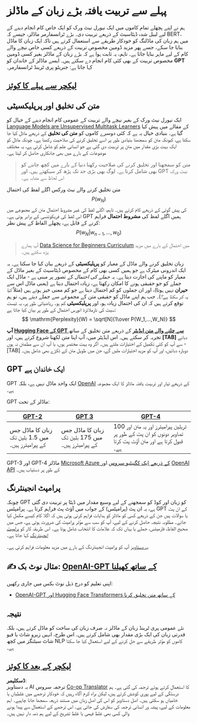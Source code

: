<!--
CO_OP_TRANSLATOR_METADATA:
{
  "original_hash": "2efbb183384a50f0fc0cde02534d912f",
  "translation_date": "2025-08-26T08:42:12+00:00",
  "source_file": "lessons/5-NLP/20-LangModels/README.md",
  "language_code": "ur"
}
-->
# پہلے سے تربیت یافتہ بڑے زبان کے ماڈلز

ہم نے اپنے پچھلے تمام کاموں میں ایک نیورل نیٹ ورک کو ایک خاص کام انجام دینے کے لیے لیبل شدہ ڈیٹاسیٹ کے ذریعے تربیت دی۔ بڑے ٹرانسفارمر ماڈلز، جیسے کہ BERT، میں ہم زبان کی ماڈلنگ کو خودکار طریقے سے استعمال کرتے ہیں تاکہ ایک زبان کا ماڈل بنایا جا سکے، جسے پھر مزید ڈومین مخصوص تربیت کے ذریعے کسی خاص نیچے والے کام کے لیے ماہر بنایا جاتا ہے۔ تاہم، یہ ثابت ہوا ہے کہ بڑے زبان کے ماڈلز بغیر کسی ڈومین مخصوص تربیت کے بھی کئی کام انجام دے سکتے ہیں۔ ایسے ماڈلز کے خاندان کو **GPT** کہا جاتا ہے: جنریٹو پری ٹرینڈ ٹرانسفارمر۔

## [لیکچر سے پہلے کا کوئز](https://ff-quizzes.netlify.app/en/ai/quiz/39)

## متن کی تخلیق اور پرپلیکسیٹی

ایک نیورل نیٹ ورک کے بغیر نیچے والے تربیت کے عمومی کام انجام دینے کے خیال کو [Language Models are Unsupervised Multitask Learners](https://cdn.openai.com/better-language-models/language_models_are_unsupervised_multitask_learners.pdf) کے مقالے میں پیش کیا گیا ہے۔ بنیادی خیال یہ ہے کہ کئی دوسرے کاموں کو **متن کی تخلیق** کے ذریعے ماڈل کیا جا سکتا ہے، کیونکہ متن کو سمجھنا بنیادی طور پر اسے تخلیق کرنے کی صلاحیت رکھنا ہے۔ چونکہ ماڈل کو ایک بہت بڑی مقدار میں متن پر تربیت دی گئی ہے جو انسانی علم کو شامل کرتی ہے، یہ مختلف موضوعات کے بارے میں بھی جانکاری حاصل کر لیتا ہے۔

> متن کو سمجھنا اور تخلیق کرنے کی صلاحیت رکھنا دنیا کے بارے میں کچھ جاننے کو بھی شامل کرتا ہے۔ لوگ بھی بڑی حد تک پڑھ کر سیکھتے ہیں، اور GPT نیٹ ورک اس لحاظ سے مشابہ ہے۔

متن تخلیق کرنے والے نیٹ ورکس اگلے لفظ کی احتمال $$P(w_N)$$ کی پیش گوئی کے ذریعے کام کرتے ہیں۔ تاہم، اگلے لفظ کی غیر مشروط احتمال متن کے مجموعے میں اس لفظ کی فریکوئنسی کے برابر ہوتی ہے۔ GPT ہمیں اگلے لفظ کی **مشروط احتمال** فراہم کرنے کے قابل ہے، پچھلے الفاظ کے پیش نظر: $$P(w_N | w_{n-1}, ..., w_0)$$

> آپ ہمارے [Data Science for Beginners Curriculum](https://github.com/microsoft/Data-Science-For-Beginners/tree/main/1-Introduction/04-stats-and-probability) میں احتمال کے بارے میں مزید پڑھ سکتے ہیں۔

زبان تخلیق کرنے والے ماڈل کے معیار کو **پرپلیکسیٹی** کے ذریعے بیان کیا جا سکتا ہے۔ یہ ایک اندرونی میٹرک ہے جو ہمیں کسی بھی کام کے مخصوص ڈیٹاسیٹ کے بغیر ماڈل کے معیار کو ماپنے کی اجازت دیتا ہے۔ یہ *جملے کی احتمال* کے تصور پر مبنی ہے - ماڈل ایک جملے کو جو حقیقی ہونے کا امکان رکھتا ہے، زیادہ احتمال دیتا ہے (یعنی ماڈل اس سے **حیران** نہیں ہوتا)، اور ان جملوں کو کم احتمال دیتا ہے جو کم معنی خیز ہوتے ہیں (مثلاً *کیا یہ کر سکتا ہے؟*)۔ جب ہم اپنے ماڈل کو حقیقی متن کے مجموعے سے جملے دیتے ہیں، تو ہم توقع کرتے ہیں کہ ان کی احتمال زیادہ ہو، اور **پرپلیکسیٹی** کم ہو۔ ریاضیاتی طور پر، یہ ٹیسٹ سیٹ کی نارملائزڈ انورس احتمال کے طور پر بیان کیا جاتا ہے:
$$
\mathrm{Perplexity}(W) = \sqrt[N]{1\over P(W_1,...,W_N)}
$$ 

**آپ [Hugging Face کے GPT سے چلنے والے متن ایڈیٹر](https://transformer.huggingface.co/doc/gpt2-large)** کے ذریعے متن تخلیق کے ساتھ تجربہ کر سکتے ہیں۔ اس ایڈیٹر میں، آپ اپنا متن لکھنا شروع کرتے ہیں، اور **[TAB]** دبانے سے آپ کو کئی تکمیل کے اختیارات ملتے ہیں۔ اگر وہ بہت مختصر ہوں، یا آپ ان سے مطمئن نہ ہوں - [TAB] دوبارہ دبائیں، اور آپ کو مزید اختیارات ملیں گے، جن میں طویل متن کے ٹکڑے بھی شامل ہیں۔

## GPT ایک خاندان ہے

GPT ایک واحد ماڈل نہیں ہے، بلکہ [OpenAI](https://openai.com) کے ذریعے تیار اور تربیت یافتہ ماڈلز کا ایک مجموعہ ہے۔

GPT ماڈلز کے تحت:

| [GPT-2](https://huggingface.co/docs/transformers/model_doc/gpt2#openai-gpt2) | [GPT 3](https://openai.com/research/language-models-are-few-shot-learners) | [GPT-4](https://openai.com/gpt-4) |
| -- | -- | -- |
| زبان کا ماڈل جس میں 1.5 بلین تک کے پیرامیٹرز ہیں۔ | زبان کا ماڈل جس میں 175 بلین تک کے پیرامیٹرز ہیں۔ | 100 ٹریلین پیرامیٹرز اور یہ متن اور تصاویر دونوں کو ان پٹ کے طور پر قبول کرتا ہے اور متن آؤٹ پٹ کرتا ہے۔ |

GPT-3 اور GPT-4 ماڈلز [Microsoft Azure کے ذریعے ایک کگنیٹیو سروس](https://azure.microsoft.com/en-us/services/cognitive-services/openai-service/#overview?WT.mc_id=academic-77998-cacaste) اور [OpenAI API](https://openai.com/api/) کے طور پر دستیاب ہیں۔

## پرامپٹ انجینئرنگ

چونکہ GPT کو زبان اور کوڈ کو سمجھنے کے لیے وسیع مقدار میں ڈیٹا پر تربیت دی گئی ہے، یہ ان پٹ (پرامپٹس) کے جواب میں آؤٹ پٹ فراہم کرتا ہے۔ پرامپٹس GPT کے ان پٹ یا سوالات ہیں جن کے ذریعے کسی کو ماڈلز کو ہدایات فراہم کرنی ہوتی ہیں کہ اگلا کام کیسے مکمل کیا جائے۔ مطلوبہ نتیجہ حاصل کرنے کے لیے، آپ کو سب سے مؤثر پرامپٹ کی ضرورت ہوتی ہے، جس میں صحیح الفاظ، فارمیٹس، جملے یا یہاں تک کہ علامات کا انتخاب شامل ہوتا ہے۔ اس طریقہ کار کو [پرامپٹ انجینئرنگ](https://learn.microsoft.com/en-us/shows/ai-show/the-basics-of-prompt-engineering-with-azure-openai-service?WT.mc_id=academic-77998-bethanycheum) کہا جاتا ہے۔

[یہ دستاویز](https://learn.microsoft.com/en-us/semantic-kernel/prompt-engineering/?WT.mc_id=academic-77998-bethanycheum) آپ کو پرامپٹ انجینئرنگ کے بارے میں مزید معلومات فراہم کرتی ہے۔

## ✍️ مثال نوٹ بک: [OpenAI-GPT کے ساتھ کھیلنا](../../../../../lessons/5-NLP/20-LangModels/GPT-PyTorch.ipynb)

اپنی تعلیم کو درج ذیل نوٹ بکس میں جاری رکھیں:

* [OpenAI-GPT اور Hugging Face Transformers کے ساتھ متن تخلیق کرنا](../../../../../lessons/5-NLP/20-LangModels/GPT-PyTorch.ipynb)

## نتیجہ

نئے عمومی پری ٹرینڈ زبان کے ماڈلز نہ صرف زبان کی ساخت کو ماڈل کرتے ہیں، بلکہ قدرتی زبان کی ایک بڑی مقدار بھی شامل کرتے ہیں۔ اس طرح، انہیں زیرو شاٹ یا فیو شاٹ سیٹنگز میں کچھ NLP کاموں کو مؤثر طریقے سے حل کرنے کے لیے استعمال کیا جا سکتا ہے۔

## [لیکچر کے بعد کا کوئز](https://ff-quizzes.netlify.app/en/ai/quiz/40)

**ڈسکلیمر**:  
یہ دستاویز AI ترجمہ سروس [Co-op Translator](https://github.com/Azure/co-op-translator) کا استعمال کرتے ہوئے ترجمہ کی گئی ہے۔ ہم درستگی کے لیے پوری کوشش کرتے ہیں، لیکن براہ کرم آگاہ رہیں کہ خودکار ترجمے میں غلطیاں یا خامیاں ہو سکتی ہیں۔ اصل دستاویز کو اس کی اصل زبان میں مستند ذریعہ سمجھا جانا چاہیے۔ اہم معلومات کے لیے، پیشہ ور انسانی ترجمہ کی سفارش کی جاتی ہے۔ اس ترجمے کے استعمال سے پیدا ہونے والی کسی بھی غلط فہمی یا غلط تشریح کے لیے ہم ذمہ دار نہیں ہیں۔